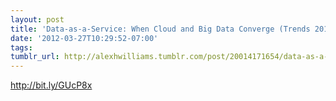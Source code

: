 ```yaml
---
layout: post
title: 'Data-as-a-Service: When Cloud and Big Data Converge (Trends 2012)'
date: '2012-03-27T10:29:52-07:00'
tags: 
tumblr_url: http://alexhwilliams.tumblr.com/post/20014171654/data-as-a-service-when-cloud-and-big-data-converge
---
```

<p><a href="http://bit.ly/GUcP8x">http://bit.ly/GUcP8x</a></p>

